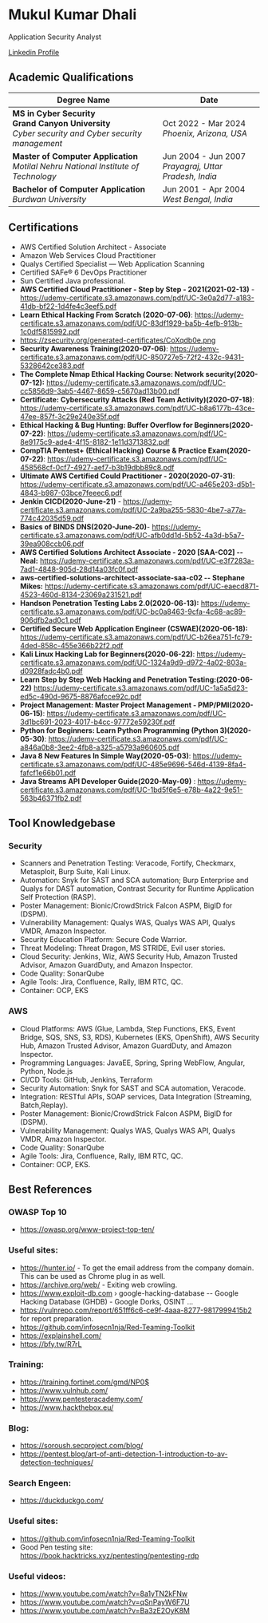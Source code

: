 # Mukul Kumar Dhali
Application Security Analyst

[Linkedin Profile](https://www.linkedin.com/in/m75452/)

## Academic Qualifications


| Degree Name | Date |
|----|------|
| **MS in Cyber Security <br> Grand Canyon University** <br> _Cyber security and Cyber security management_ | Oct 2022 - Mar 2024 <br> _Phoenix, Arizona, USA_|
| **Master of Computer Application** <br>  _Motilal Nehru National Institute of Technology_ | Jun 2004 - Jun 2007 <br> _Prayagraj, Uttar Pradesh, India_ |
| **Bachelor of Computer Application** <br> _Burdwan University_ | Jun 2001 - Apr 2004 <br> _West Bengal, India_|

## Certifications

* AWS Certified Solution Architect - Associate
* Amazon Web Services Cloud Practitioner
* Qualys Certified Specialist — Web Application Scanning
* Certified SAFe® 6 DevOps Practitioner
* Sun Certified Java professional.
* **AWS Certified Cloud Practitioner - Step by Step - 2021(2021-02-13)** - https://udemy-certificate.s3.amazonaws.com/pdf/UC-3e0a2d77-a183-41db-bf22-1d4fe4c3eef5.pdf
* **Learn Ethical Hacking From Scratch (2020-07-06)**: https://udemy-certificate.s3.amazonaws.com/pdf/UC-83df1929-ba5b-4efb-913b-1c0df5815992.pdf
* https://zsecurity.org/generated-certificates/CoXqdb0e.png
* **Security Awareness Training(2020-07-06)**: https://udemy-certificate.s3.amazonaws.com/pdf/UC-850727e5-72f2-432c-9431-5328642ce383.pdf
* **The Complete Nmap Ethical Hacking Course: Network security(2020-07-12):** https://udemy-certificate.s3.amazonaws.com/pdf/UC-cc5856d9-3ab5-4467-8659-c5670ad13b00.pdf
* **Certificate: Cybersecurity Attacks (Red Team Activity)(2020-07-18)**: https://udemy-certificate.s3.amazonaws.com/pdf/UC-b8a6177b-43ce-47ee-857f-3c29e240e35f.pdf
* **Ethical Hacking & Bug Hunting: Buffer Overflow for Beginners(2020-07-22)**: https://udemy-certificate.s3.amazonaws.com/pdf/UC-8e9175c9-ade4-4f15-8182-1e11d3713832.pdf
* **CompTIA Pentest+ (Ethical Hacking) Course & Practice Exam(2020-07-22)**: https://udemy-certificate.s3.amazonaws.com/pdf/UC-458568cf-0cf7-4927-aef7-b3b19dbb89c8.pdf
* **Ultimate AWS Certified Could Practitioner - 2020(2020-07-31)**: https://udemy-certificate.s3.amazonaws.com/pdf/UC-a465e203-d5b1-4843-b987-03bce7feeec6.pdf
* **Jenkin CICD(2020-June-21)** - https://udemy-certificate.s3.amazonaws.com/pdf/UC-2a9ba255-5830-4be7-a77a-774c42035d59.pdf
* **Basics of BINDS DNS(2020-June-20)**- https://udemy-certificate.s3.amazonaws.com/pdf/UC-afb0dd1d-5b52-4a3d-b5a7-39ea908ccb06.pdf
* **AWS Certified Solutions Architect Associate - 2020 [SAA-C02] -- Neal:** https://udemy-certificate.s3.amazonaws.com/pdf/UC-e3f7283a-7ad1-4848-905d-28d14a03fc0f.pdf
* **aws-certified-solutions-architect-associate-saa-c02 -- Stephane Mikes:** https://udemy-certificate.s3.amazonaws.com/pdf/UC-eaecd871-4523-460d-8134-23069a231521.pdf
* **Handson Penetration Testing Labs 2.0(2020-06-13):** https://udemy-certificate.s3.amazonaws.com/pdf/UC-bc0a8463-9cfa-4c68-ac89-906dfb2ad0c1.pdf
* **Certified Secure Web Application Engineer (CSWAE)(2020-06-18):** https://udemy-certificate.s3.amazonaws.com/pdf/UC-b26ea751-fc79-4ded-858c-455e366b22f2.pdf
* **Kali Linux Hacking Lab for Beginners(2020-06-22)**: https://udemy-certificate.s3.amazonaws.com/pdf/UC-1324a9d9-d972-4a02-803a-d0928fadc4b0.pdf
* **Learn Step by Step Web Hacking and Penetration Testing:(2020-06-22)** https://udemy-certificate.s3.amazonaws.com/pdf/UC-1a5a5d23-ed5c-490d-9675-8876afcce92c.pdf
* **Project Management: Master Project Management - PMP/PMI(2020-06-15)**: https://udemy-certificate.s3.amazonaws.com/pdf/UC-3d1bc691-2023-4017-b4cc-97772e59230f.pdf
* **Python for Beginners: Learn Python Programming (Python 3)(2020-05-30)**: https://udemy-certificate.s3.amazonaws.com/pdf/UC-a846a0b8-3ee2-4fb8-a325-a5793a960605.pdf
* **Java 8 New Features In Simple Way(2020-05-03)**: https://udemy-certificate.s3.amazonaws.com/pdf/UC-485e9696-546d-4139-8fa4-fafcf1e66b01.pdf
* **Java Streams API Developer Guide(2020-May-09)** : https://udemy-certificate.s3.amazonaws.com/pdf/UC-1bd5f6e5-e78b-4a22-9e51-563b46371fb2.pdf


## Tool Knowledgebase
### Security
* Scanners and Penetration Testing: Veracode, Fortify, Checkmarx, Metasploit, Burp Suite, Kali Linux.
* Automation: Snyk for SAST and SCA automation; Burp Enterprise and Qualys for DAST automation, Contrast Security for Runtime Application Self Protection (RASP).
* Poster Management: Bionic/CrowdStrick Falcon ASPM, BigID for (DSPM).
* Vulnerability Management: Qualys WAS, Qualys WAS API, Qualys VMDR, Amazon Inspector.
* Security Education Platform: Secure Code Warrior.
* Threat Modeling: Threat Dragon, MS STRIDE, Evil user stories.
* Cloud Security: Jenkins, Wiz, AWS Security Hub, Amazon Trusted Advisor, Amazon GuardDuty, and Amazon Inspector.
* Code Quality: SonarQube
* Agile Tools: Jira, Confluence, Rally, IBM RTC, QC.
* Container: OCP, EKS

### AWS
* Cloud Platforms: AWS (Glue, Lambda, Step Functions, EKS, Event Bridge, SQS, SNS, S3, RDS), Kubernetes (EKS, OpenShift), AWS Security Hub, Amazon Trusted Advisor, Amazon GuardDuty, and Amazon Inspector.
* Programming Languages: JavaEE, Spring, Spring WebFlow, Angular, Python, Node.js
* CI/CD Tools: GitHub, Jenkins, Terraform
* Security Automation: Snyk for SAST and SCA automation, Veracode.
* Integration: RESTful APIs, SOAP services, Data Integration (Streaming, Batch,Replay).
* Poster Management: Bionic/CrowdStrick Falcon ASPM, BigID for (DSPM).
* Vulnerability Management: Qualys WAS, Qualys WAS API, Qualys VMDR, Amazon Inspector.
* Code Quality: SonarQube
* Agile Tools: Jira, Confluence, Rally, IBM RTC, QC.
* Container: OCP, EKS.


## Best References

### OWASP Top 10
* https://owasp.org/www-project-top-ten/

### Useful sites:
* https://hunter.io/ - To get the email address from the company domain. This can be used as Chrome plug in as well.
* https://archive.org/web/ -  Exiting web crowling.
* https://www.exploit-db.com › google-hacking-database -- Google Hacking Database (GHDB) - Google Dorks, OSINT ...
* https://vulnrepo.com/report/651ff6c6-ce9f-4aaa-8277-9817999415b2 for report preparation.
* https://github.com/infosecn1nja/Red-Teaming-Toolkit
* https://explainshell.com/
* https://bfy.tw/R7rL


### Training:
* https://training.fortinet.com/gmd/NP0$
* https://www.vulnhub.com/
* https://www.pentesteracademy.com/
* https://www.hackthebox.eu/


### Blog:
* https://soroush.secproject.com/blog/
* https://pentest.blog/art-of-anti-detection-1-introduction-to-av-detection-techniques/ 

### Search Engeen:
* https://duckduckgo.com/ 

### Useful sites:
* https://github.com/infosecn1nja/Red-Teaming-Toolkit
* Good Pen testing site: https://book.hacktricks.xyz/pentesting/pentesting-rdp


### Useful videos:
* https://www.youtube.com/watch?v=8a1yTN2kFNw
* https://www.youtube.com/watch?v=qSnPayW6F7U
* https://www.youtube.com/watch?v=Ba3zE2OyK8M

#




